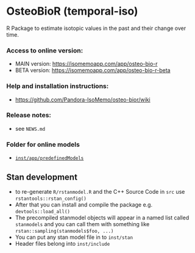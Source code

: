 # OsteoBioR (temporal-iso)

R Package to estimate isotopic values in the past and their change over time. 

### Access to online version:
- MAIN version: https://isomemoapp.com/app/osteo-bio-r
- BETA version: https://isomemoapp.com/app/osteo-bio-r-beta

### Help and installation instructions:
- https://github.com/Pandora-IsoMemo/osteo-bior/wiki

### Release notes:
- see `NEWS.md`

### Folder for online models
- [`inst/app/predefinedModels`](https://github.com/Pandora-IsoMemo/osteo-bior/tree/main/inst/app/predefinedModels)

## Stan development

* to re-generate `R/rstanmodel.R` and the C++ Source Code in `src` use
  `rstantools::rstan_config()`
* After that you can install and compile the package e.g. `devtools::load_all()`
* The precompiled stanmodel objects will appear in a named list called
  `stanmodels` and you can call them with something like
  `rstan::sampling(stanmodels$foo, ...)`
* You can put any stan model file in to `inst/stan` 
* Header files belong into `inst/include`
